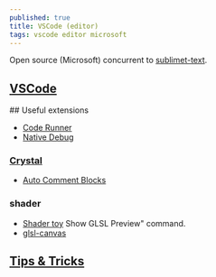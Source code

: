 ```yaml
---
published: true
title: VSCode (editor)
tags: vscode editor microsoft
---
```

Open source (Microsoft) concurrent to [sublimet-text](https://alexhuszagh.github.io/2016/switching-to-vscode/).

## [VSCode](https://github.com/Microsoft/vscode)

## Useful extensions

- [Code Runner](https://github.com/crystal-lang-tools/vscode-crystal-lang/wiki/Useful-extensions#code-runner)
- [Native Debug](https://github.com/crystal-lang-tools/vscode-crystal-lang/wiki/Useful-extensions#native-debug) 

### [Crystal](https://github.com/crystal-lang-tools/vscode-crystal-lang/wiki/Useful-extensions)

- [Auto Comment Blocks](https://github.com/crystal-lang-tools/vscode-crystal-lang/wiki/Useful-extensions#auto-comment-blocks)

### shader
- [Shader toy](https://marketplace.visualstudio.com/items?itemName=stevensona.shader-toy)
Show GLSL Preview" command.
- [glsl-canvas](https://marketplace.visualstudio.com/items?itemName=circledev.glsl-canvas)

## [Tips & Tricks](https://github.com/Microsoft/vscode-tips-and-tricks)